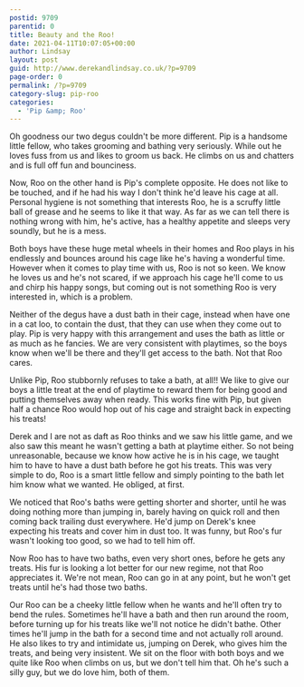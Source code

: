 ```yaml
---
postid: 9709
parentid: 0
title: Beauty and the Roo!
date: 2021-04-11T10:07:05+00:00
author: Lindsay
layout: post
guid: http://www.derekandlindsay.co.uk/?p=9709
page-order: 0
permalink: /?p=9709
category-slug: pip-roo
categories:
  - 'Pip &amp; Roo'
---
```

Oh goodness our two degus couldn't be more different. Pip is a handsome little fellow, who takes grooming and bathing very seriously. While out he loves fuss from us and likes to groom us back. He climbs on us and chatters and is full off fun and bounciness.

Now, Roo on the other hand is Pip's complete opposite. He does not like to be touched, and if he had his way I don't think he'd leave his cage at all. Personal hygiene is not something that interests Roo, he is a scruffy little ball of grease and he seems to like it that way. As far as we can tell there is nothing wrong with him, he's active, has a healthy appetite and sleeps very soundly, but he is a mess.

Both boys have these huge metal wheels in their homes and Roo plays in his endlessly and bounces around his cage like he's having a wonderful time. However when it comes to play time with us, Roo is not so keen. We know he loves us and he's not scared, if we approach his cage he'll come to us and chirp his happy songs, but coming out is not something Roo is very interested in, which is a problem.

Neither of the degus have a dust bath in their cage, instead when have one in a cat loo, to contain the dust, that they can use when they come out to play. Pip is very happy with this arrangement and uses the bath as little or as much as he fancies. We are very consistent with playtimes, so the boys know when we'll be there and they'll get access to the bath. Not that Roo cares.

Unlike Pip, Roo stubbornly refuses to take a bath, at all!! We like to give our boys a little treat at the end of playtime to reward them for being good and putting themselves away when ready. This works fine with Pip, but given half a chance Roo would hop out of his cage and straight back in expecting his treats!

Derek and I are not as daft as Roo thinks and we saw his little game, and we also saw this meant he wasn't getting a bath at playtime either. So not being unreasonable, because we know how active he is in his cage, we taught him to have to have a dust bath before he got his treats. This was very simple to do, Roo is a smart little fellow and simply pointing to the bath let him know what we wanted. He obliged, at first.

We noticed that Roo's baths were getting shorter and shorter, until he was doing nothing more than jumping in, barely having on quick roll and then coming back trailing dust everywhere. He'd jump on Derek's knee expecting his treats and cover him in dust too. It was funny, but Roo's fur wasn't looking too good, so we had to tell him off. 

Now Roo has to have two baths, even very short ones, before he gets any treats. His fur is looking a lot better for our new regime, not that Roo appreciates it. We're not mean, Roo can go in at any point, but he won't get treats until he's had those two baths.

Our Roo can be a cheeky little fellow when he wants and he'll often try to bend the rules. Sometimes he'll have a bath and then run around the room, before turning up for his treats like we'll not notice he didn't bathe. Other times he'll jump in the bath for a second time and not actually roll around. He also likes to try and intimidate us, jumping on Derek, who gives him the treats, and being very insistent. We sit on the floor with both boys and we quite like Roo when climbs on us, but we don't tell him that. Oh he's such a silly guy, but we do love him, both of them.